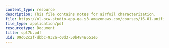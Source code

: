 ```yaml
---
content_type: resource
description: This file contains notes for airfoil characterization.
file: https://ol-ocw-studio-app-qa.s3.amazonaws.com/courses/16-01-unified-engineering-i-ii-iii-iv-fall-2005-spring-2006/09d62c2fdbbc932ac0d350b4849551e5_spl7b.pdf
file_type: application/pdf
resourcetype: Document
title: spl7b.pdf
uid: 09d62c2f-dbbc-932a-c0d3-50b4849551e5
---
```

